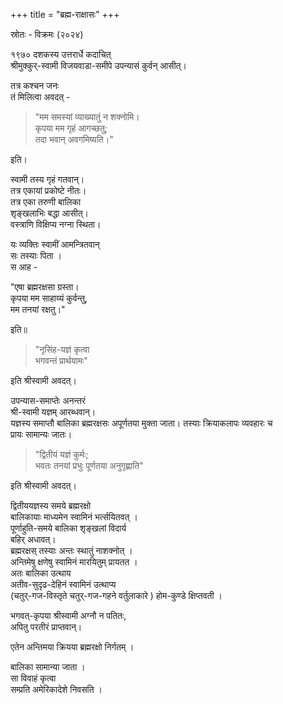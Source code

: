 +++
title = "ब्रह्म-राक्षासः"
+++

स्रोतः - विक्रमः (२०२४)

१९७० दशकस्य उत्तरार्धे कदाचित्  
श्रीमुक्कुर्-स्वामी विजयवाडा-समीपे उपन्यासं कुर्वन् आसीत्।

तत्र कश्चन जनः  
तं मिलित्वा अवदत् -  

> "मम समस्यां व्याख्यातुं न शक्नोमि।  
कृपया मम गृहं आगच्छतु;  
तदा भवान् अवगमिष्यति।" 

इति। 

स्वामी तस्य गृहं गतवान्।  
तत्र एकायां प्रकोष्टे नीतः।  
तत्र एका तरुणी बालिका  
शृङ्खलाभिः बद्धा आसीत्।  
वस्त्राणि विक्षिप्य नग्ना स्थिता।

यः व्यक्तिः स्वामीं आमन्त्रितवान्  
सः तस्याः पिता  ।  
स आह - 

"एषा ब्रह्मरक्षसा ग्रस्ता।  
कृपया मम साहाय्यं कुर्वन्तु,  
मम तनयां रक्षतु।" 

इति॥ 

> "नृसिंह-यज्ञं कृत्वा  
भगवन्तं प्रार्थयामः"  

इति श्रीस्वामी अवदत्।

उपन्यास-समाप्तेः अनन्तरं  
श्री-स्वामी यज्ञम् आरब्धवान्।  
यज्ञस्य समाप्तौ बालिका ब्रह्मरक्षसः अपूर्णतया मुक्ता जाता। तस्याः क्रियाकलापः व्यवहारः च  
प्रायः सामान्यः जातः।

> "द्वितीयं यज्ञं कुर्मः;  
भवतः तनयां प्रभुः पूर्णतया अनुगृह्णाति"  

इति श्रीस्वामी अवदत्।

द्वितीययज्ञस्य समये ब्रह्मरक्षो  
बालिकायाः माध्यमेन स्वामिनं भर्त्सयितवत् ।  
पूर्णाहुति-समये बालिका शृङ्खलां विदार्य  
बहिर् अधावत्।  
ब्रह्मरक्षस् तस्याः अन्तः स्थातुं नाशक्नोत् ।  
अन्तिमेषु क्षणेषु स्वामिनं मारयितुम् प्रायतत  ।  
अतः बालिका उत्थाय  
अतीव-सुदृढ-देहिनं  स्वामिनं उत्थाप्य  
(चतुर्-गज-विस्तृते चतुर्-गज-गहने वर्तुलाकारे ) होम-कुण्डे क्षिप्तवती ।

भगवत्-कृपया श्रीस्वामी अग्नौ न पतितः,  
अपितु परतीरं  प्राप्तवान्।

एतेन अन्तिमया क्रियया ब्रह्मरक्षो निर्गतम् ।

बालिका सामान्या जाता ।  
सा विवाहं कृत्वा  
सम्प्रति अमेरिकादेशे निवसति ।
